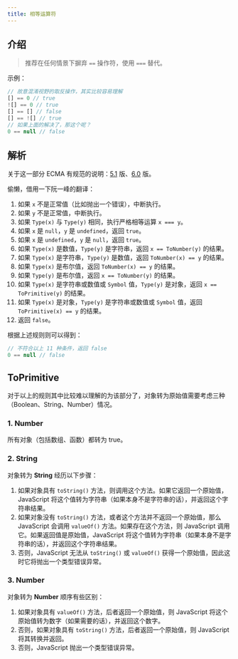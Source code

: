 ```yaml
---
title: 相等运算符
---
```


## 介绍

> 推荐在任何情景下摒弃 `==` 操作符，使用 `===` 替代。

示例：

```js
// 故意混淆视野的取反操作，其实比较容易理解
[] == 0 // true
![] == 0 // true
[] == [] // false
[] == ![] // true
// 如果上面的解决了，那这个呢？
0 == null // false
```



## 解析

关于这一部分 ECMA 有规范的说明：[5.1](https://www.ecma-international.org/ecma-262/5.1/#sec-11.9.3) 版、[6.0](http://www.ecma-international.org/ecma-262/6.0/#sec-7.2.12) 版。

偷懒，借用一下阮一峰的翻译：

1. 如果 `x` 不是正常值（比如抛出一个错误），中断执行。
2. 如果 `y` 不是正常值，中断执行。
3. 如果 `Type(x)` 与 `Type(y)` 相同，执行严格相等运算 `x === y`。
4. 如果 `x` 是 `null`，`y` 是 `undefined`，返回 `true`。
5. 如果 `x` 是 `undefined`，`y` 是 `null`，返回 `true`。
6. 如果 `Type(x)` 是数值，`Type(y)` 是字符串，返回 `x == ToNumber(y)` 的结果。
7. 如果 `Type(x)` 是字符串，`Type(y)` 是数值，返回 `ToNumber(x) == y` 的结果。
8. 如果 `Type(x)` 是布尔值，返回 `ToNumber(x) == y` 的结果。
9. 如果 `Type(y)` 是布尔值，返回 `x == ToNumber(y)` 的结果。
10. 如果 `Type(x)` 是字符串或数值或 `Symbol` 值，`Type(y)` 是对象，返回 `x == ToPrimitive(y)` 的结果。
11. 如果 `Type(x)` 是对象，`Type(y)` 是字符串或数值或 `Symbol` 值，返回 `ToPrimitive(x) == y` 的结果。
12. 返回 `false`。

根据上述规则则可以得到：

```js
// 不符合以上 11 种条件，返回 false
0 == null // false
```



## ToPrimitive

对于以上的规则其中比较难以理解的为该部分了，对象转为原始值需要考虑三种（Boolean、String、Number）情况。

### 1. Number

所有对象（包括数组、函数）都转为 true。

### 2. String

对象转为 **String** 经历以下步骤：

1. 如果对象具有 `toString()` 方法，则调用这个方法。如果它返回一个原始值，JavaScript 将这个值转为字符串（如果本身不是字符串的话），并返回这个字符串结果。
2. 如果对象没有 `toString()` 方法，或者这个方法并不返回一个原始值，那么 JavaScript 会调用 `valueOf()` 方法。如果存在这个方法，则 JavaScript 调用它。如果返回值是原始值，JavaScript 将这个值转为字符串（如果本身不是字符串的话），并返回这个字符串结果。
3. 否则，JavaScript 无法从 `toString()` 或 `valueOf()` 获得一个原始值，因此这时它将抛出一个类型错误异常。

### 3. Number

对象转为 **Number** 顺序有些区别：

1. 如果对象具有 `valueOf()` 方法，后者返回一个原始值，则 JavaScript 将这个原始值转为数字（如果需要的话），并返回这个数字。
2. 否则，如果对象具有 `toString()` 方法，后者返回一个原始值，则 JavaScript 将其转换并返回。
3. 否则，JavaScript 抛出一个类型错误异常。